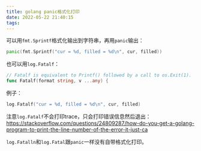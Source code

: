 ```yaml
---
title: golang panic格式化打印
date: 2022-05-22 21:40:15
tags:
---
```


可以用`fmt.Sprintf`格式化输出到字符串，再用`panic`输出：

```go
panic(fmt.Sprintf("cur = %d, filled = %d\n", cur, filled))
```

也可以用`log.Fatalf`：

```go
// Fatalf is equivalent to Printf() followed by a call to os.Exit(1).
func Fatalf(format string, v ...any) {
```

例子：

```go
log.Fatalf("cur = %d, filled = %d\n", cur, filled)
```

注意`log.Fatalf`不会打印trace，只会打印错误信息然后退出：<https://stackoverflow.com/questions/24809287/how-do-you-get-a-golang-program-to-print-the-line-number-of-the-error-it-just-ca>

`log.Fatalln`和`log.Fatal`跟`panic`一样没有自带格式化打印。
